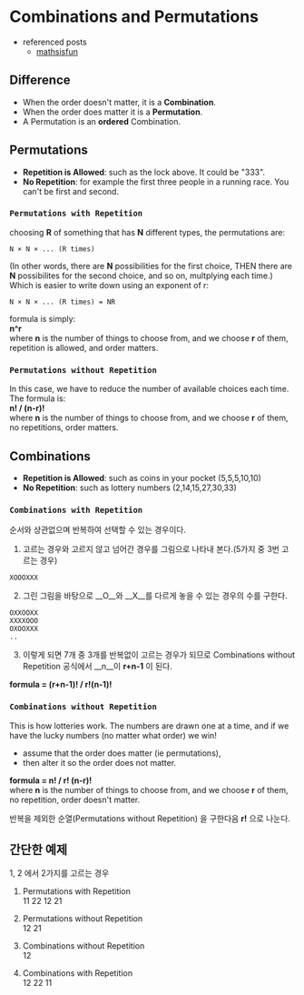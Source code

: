 # Combinations and Permutations
- referenced posts
  - [mathsisfun](http://www.mathsisfun.com/combinatorics/combinations-permutations.html)

## Difference
- When the order doesn't matter, it is a __Combination__.
- When the order does matter it is a __Permutation__.
- A Permutation is an __ordered__ Combination.


## Permutations
- __Repetition is Allowed__: such as the lock above. It could be "333".
- __No Repetition__: for example the first three people in a running race. You can't be first and second.

### `Permutations with Repetition`
choosing __R__ of something that has __N__ different types, the permutations are:
````
N × N × ... (R times)
````
(In other words, there are __N__ possibilities for the first choice, THEN there are __N__ possibilites for the second choice, and so on, multplying each time.)  
Which is easier to write down using an exponent of r:
````
N × N × ... (R times) = NR
````

formula is simply:   
__n^r__  
where __n__ is the number of things to choose from, and we choose __r__ of them,
repetition is allowed, and order matters.


### `Permutations without Repetition`
In this case, we have to reduce the number of available choices each time.  
The formula is:  
__n! / (n-r)!__  
where __n__ is the number of things to choose from, and we choose __r__ of them,
no repetitions, order matters.


## Combinations
- __Repetition is Allowed__: such as coins in your pocket (5,5,5,10,10)
- __No Repetition__: such as lottery numbers (2,14,15,27,30,33)


### `Combinations with Repetition`
순서와 상관없으며 반복하여 선택할 수 있는 경우이다.

1. 고르는 경우와 고르지 않고 넘어간 경우를 그림으로 나타내 본다.(5가지 중 3번 고르는 경우)  
````
XOOOXXX
````

2. 그린 그림을 바탕으로 __O__와 __X__를 다르게 놓을 수 있는 경우의 수를 구한다.
````
OXXOOXX
XXXXOOO
OXOOXXX
..
````

3. 이렇게 되면 7개 중 3개를 반복없이 고르는 경우가 되므로 Combinations without Repetition 공식에서 __n__이 __r+n-1__ 이 된다.  

__formula = (r+n-1)! / r!(n-1)!__


### `Combinations without Repetition`
This is how lotteries work. The numbers are drawn one at a time, and if we have the lucky numbers (no matter what order) we win!
- assume that the order does matter (ie permutations),
- then alter it so the order does not matter.

__formula = n! / r! (n-r)!__  
where __n__ is the number of things to choose from,
and we choose __r__ of them, no repetition, order doesn't matter.  

반복을 제외한 순열(Permutations without Repetition) 을 구한다음 __r!__ 으로 나눈다.




## 간단한 예제
1, 2 에서 2가지를 고르는 경우

1. Permutations with Repetition  
11 22 12 21

1. Permutations without Repetition  
12 21

1. Combinations without Repetition  
12

1. Combinations with Repetition  
12 22 11